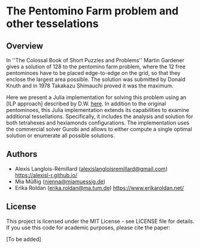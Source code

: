 # The Pentomino Farm problem and other tesselations

## Overview

In ''The Colossal Book of Short Puzzles and Problems'' Martin Gardener gives a solution of 128 to the pentomino farm problem, where the 12 free pentominoes have to be placed edge-to-edge on the grid, so that they enclose the largest area possible. The solution was submitted by Donald Knuth and in 1978 Takakazu Shimauchi proved it was the maximum.

Here we present a Julia implementation for solving this problem using an [ILP approach] described by D.W. [here](https://cs.stackexchange.com/questions/153818/maximize-enclosed-area-of-given-figures-on-2d-grid/153851#153851). In addition to the original pentominoes, this Julia implementation extends its capabilities to examine additional tessellations. Specifically, it includes the analysis and solution for both tetrahexes and hexiamonds configurations. The implementation uses the commercial solver Gurobi and allows to either compute a single optimal solution or enumerate all possible solutions.

## Authors

* Alexis Langlois-Rémillard (alexislangloisremillard@gmail.com) https://alexisl-r.github.io/
* Mia Müßig (nienna@miamuessig.de)
* Erika Roldan (erika.roldan@ma.tum.de) https://www.erikaroldan.net/

## License
This project is licensed under the MIT License - see LICENSE file for details. If you use this code for academic purposes, please cite the paper:

[To be added]

